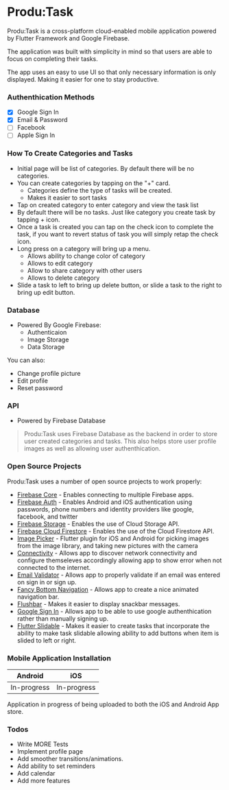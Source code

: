 # Produ:Task

Produ:Task is a cross-platform cloud-enabled mobile application powered by Flutter Framework and Google Firebase.

The application was built with simplicity in mind so that users are able to focus on completing their tasks. 

The app uses an easy to use UI so that only necessary information is only displayed. Making it easier for one to stay productive. 

<!--| Tags | Articles |-->
<!--| ------ | ------ |-->
<!--|<img src="http://sauldesigns.me/img/IMG_2370.PNG" width="400" height="760">| <img src="http://sauldesigns.me/img/IMG_2372.PNG" width="400" height="760">|-->

### Authenthication Methods
- [x] Google Sign In
- [x] Email & Password
- [ ] Facebook
- [ ] Apple Sign In

### How To Create Categories and Tasks
  - Initial page will be list of categories. By default there will be no categories. 
  - You can create categories by tapping on the "+" card.
    - Categories define the type of tasks will be created.
    - Makes it easier to sort tasks
  - Tap on created category to enter category and view the task list
  - By default there will be no tasks. Just like category you create task by tapping + icon.
  - Once a task is created you can tap on the check icon to complete the task, if you want to revert status of task you will simply retap the check icon. 
  - Long press on a category will bring up a menu. 
    - Allows ability to change color of category
    - Allows to edit category
    - Allow to share category with other users
    - Allows to delete category
  - Slide a task to left to bring up delete button, or slide a task to the right to bring up edit button.

### Database
  - Powered By Google Firebase:
    - Authenticaion
    - Image Storage
    - Data Storage

You can also:
  - Change profile picture
  - Edit profile
  - Reset password

### API
  - Powered by Firebase Database

>Produ:Task uses Firebase Database as the backend in order to store user created categories and tasks. This also helps store user profile images as well as allowing user authenthication. 

### Open Source Projects
Produ:Task uses a number of open source projects to work properly:

  - [Firebase Core] - Enables connecting to multiple Firebase apps.
  - [Firebase Auth] - Enables Android and iOS authentication using passwords, phone numbers and identity providers like google, facebook, and twitter
  - [Firebase Storage] - Enables the use of Cloud Storage API.
  - [Firebase Cloud Firestore] - Enables the use of the Cloud Firestore API.
  - [Image Picker] - Flutter plugin for iOS and Android for picking images from the image library, and taking new pictures with the camera
  - [Connectivity] - Allows app to discover network connectivity and configure themseleves accordingly allowing app to show error when not connected to the internet.
  - [Email Validator] - Allows app to properly validate if an email was entered on sign in or sign up. 
  - [Fancy Bottom Navigation] - Allows app to create a nice animated navigation bar.
  - [Flushbar] - Makes it easier to display snackbar messages. 
  -  [Google Sign In] - Allows app to be able to use google authenthication rather than manually signing up. 
  -  [Flutter Slidable] - Makes it easier to create tasks that incorporate the ability to make task slidable allowing ability to add buttons when item is slided to left or right.

### Mobile Application Installation

| Android | iOS |
| ------ | ------ |
| In-progress | In-progress |

Application in progress of being uploaded to both the iOS and Android App store.

### Todos
  - Write MORE Tests
  - Implement profile page
  - Add smoother transitions/animations. 
  - Add ability to set reminders
  - Add calendar
  - Add more features

  [firebase core]: <https://pub.dev/packages/firebase_core>
  [firebase auth]: <https://pub.dev/packages/firebase_auth>
  [firebase storage]: <https://pub.dev/packages/firebase_storage>
  [firebase cloud firestore]: <https://pub.dev/packages/cloud_firestore>
  [http]: <https://pub.dev/packages/http>
  [url launcher]: <https://pub.dev/packages/url_launcher>
  [image picker]: <https://pub.dev/packages/image_picker>
  [connectivity]: <https://pub.dev/packages/connectivity>
  [flushbar]: <https://pub.dev/packages/flushbar>
  [Email Validator]: <https://pub.dev/packages/email_validator>
  [Fancy Bottom Navigation]: <https://pub.dev/packages/fancy_bottom_navigation>
  [Google Sign In]: <https://pub.dev/packages/google_sign_in>
  [Flutter Slidable]: <https://pub.dev/packages/flutter_slidable>  
  
  
